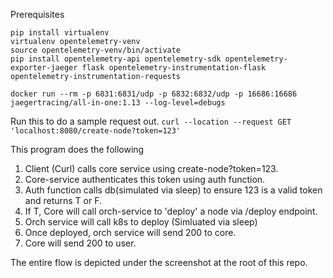 Prerequisites

```
pip install virtualenv
virtualenv opentelemetry-venv
source opentelemetry-venv/bin/activate
pip install opentelemetry-api opentelemetry-sdk opentelemetry-exporter-jaeger flask opentelemetry-instrumentation-flask opentelemetry-instrumentation-requests

docker run --rm -p 6831:6831/udp -p 6832:6832/udp -p 16686:16686 jaegertracing/all-in-one:1.13 --log-level=debugs
```

Run this to do a sample request out.
`curl --location --request GET 'localhost:8080/create-node?token=123'`


This program does the following
1. Client (Curl) calls core service using create-node?token=123.
2. Core-service authenticates this token using auth function.
3. Auth function calls db(simulated via sleep) to ensure 123 is a valid token and returns T or F.
4. If T, Core will call orch-service to 'deploy' a node via /deploy endpoint.
5. Orch service will call k8s to deploy (Simluated via sleep)
6. Once deployed, orch service will send 200 to core.
7. Core will send 200 to user.

The entire flow is depicted under the screenshot at the root of this repo.
